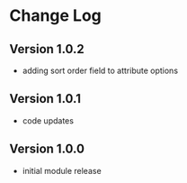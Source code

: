 # Change Log

## Version 1.0.2
* adding sort order field to attribute options

## Version 1.0.1
* code updates

## Version 1.0.0
* initial module release